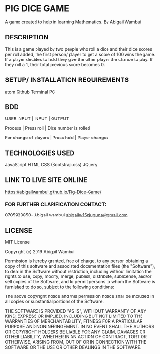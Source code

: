 # PIG DICE GAME
A game created to help in learning Mathematics.
By Abigail Wambui

## DESCRIPTION
This is a game played by two people who roll a dice and their dice scores per roll added, the first person/ player to get a score of 100 wins the game. If a player decides to hold they give the other player the chance to play. If they roll a 1, their total previous score becomes 0.

## SETUP/ INSTALLATION REQUIREMENTS
atom
Github
Terminal
PC

## BDD

USER INPUT            | INPUT         | OUTPUT

Process               | Press roll    | Dice number is rolled

For change of players | Press hold    | Player changes

## TECHNOLOGIES USED
JavaScript
HTML
CSS (Bootstrap.css)
JQuery

## LINK TO LIVE SITE ONLINE
https://abigailwambui.github.io/Pig-Dice-Game/

### FOR FURTHER CLARIFICATION CONTACT:

0705923850- Abigail wambui
abigailw15njuguna@gmail.com

## LICENSE
MIT License

Copyright (c) 2019 Abigail Wambui

Permission is hereby granted, free of charge, to any person obtaining a copy
of this software and associated documentation files (the "Software"), to deal
in the Software without restriction, including without limitation the rights
to use, copy, modify, merge, publish, distribute, sublicense, and/or sell
copies of the Software, and to permit persons to whom the Software is
furnished to do so, subject to the following conditions:

The above copyright notice and this permission notice shall be included in all
copies or substantial portions of the Software.

THE SOFTWARE IS PROVIDED "AS IS", WITHOUT WARRANTY OF ANY KIND, EXPRESS OR
IMPLIED, INCLUDING BUT NOT LIMITED TO THE WARRANTIES OF MERCHANTABILITY,
FITNESS FOR A PARTICULAR PURPOSE AND NONINFRINGEMENT. IN NO EVENT SHALL THE
AUTHORS OR COPYRIGHT HOLDERS BE LIABLE FOR ANY CLAIM, DAMAGES OR OTHER
LIABILITY, WHETHER IN AN ACTION OF CONTRACT, TORT OR OTHERWISE, ARISING FROM,
OUT OF OR IN CONNECTION WITH THE SOFTWARE OR THE USE OR OTHER DEALINGS IN THE
SOFTWARE.
